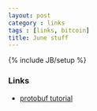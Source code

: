 ```yaml
---
layout: post
category : links
tags : [links, bitcoin]
title: June stuff
---
```

{% include JB/setup %}


### Links
* [protobuf tutorial](https://developers.google.com/protocol-buffers/docs/cpptutorial)
